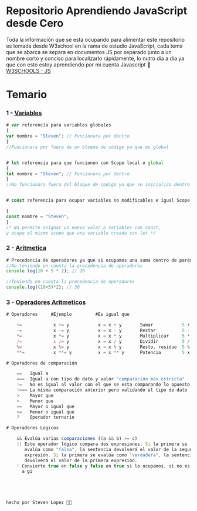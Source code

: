 # Repositorio Aprendiendo JavaScript desde Cero

Toda la información que se esta ocupando para alimentar este repositorio es tomada desde W3school en la rama de estudio JavaScript, cada tema que se abarca se separa en documentos JS por separado junto a un nombre corto y conciso para localizarlo rápidamente, lo nutro día a día ya que con esto estoy aprendiendo por mi cuenta Javascript 🤯  
[W3SCHOOLS - JS](https://www.w3schools.com/js/default.asp)  

# Temario
### 1 - [Variables](https://www.w3schools.com/js/js_variables.asp)  


```javascript
# var referencia para variables globales
{
var nombre = "Steven"; // Funcionara por dentro
}
//Funcionara por fuera de un bloque de código ya que es global


# let referencia para que funcionen con Scope local o global
{
let nombre = "Steven"; // Funcionara por dentro
}
//No funcionara fuera del bloque de codigo ya que se inicializo dentro del bloque


# const referencia para ocupar variables no modificables e igual Scope que let

{
const nombre = "Steven";
}
/* No permite asignar un nuevo valor a variables con const, 
y ocupa el mismo scope que una variable creada con let */
```

### 2 - [Aritmetica](https://www.w3schools.com/js/js_arithmetic.asp) 

```javascript
# Precedencia de operadores ya que si ocupamos una suma dentro de paréntesis se ejecutara primero
//No teniendo en cuenta la precedencia de operadores
console.log(10 + 5 * 2); // 20

//Teniendo en cuenta la precedencia de operadores
console.log((10+5)*2); // 30
```

### 3 - [Operadores Aritmeticos](https://www.w3schools.com/js/js_operators.asp) 

```javascript
# Operadores     #Ejemplo         #Es igual que  

    +=            x += y           x = x + y       Sumar           5 + 5
    -=            x -= y           x = x - y       Restar          5 - 5
    *=            x *= y           x = x * y       Multiplicar     5 * 5
    /=            x /= y           x = x / y       Dividir         5 / 5
    %=            x %= y           x = x % y       Resto, residuo  5 % 5
    **=           x **= y          x = x ** y      Potencia        5 x 5 x 5 x 5 x 5 

# Operadores de comparación

    ==   Igual a
    ===  Igual a con tipo de dato y valor "comparación mas estricta"
    !=   No es igual al valor con el que se esta comparando lo opuesto
    !=== La misma comparación anterior pero validando el tipo de dato
    >    Mayor que
    <    Menor que
    >=   Mayor o igual que
    <=   Menor o igual que
    ?    Operador ternario

# Operadores Logicos

    && Evalúa varias comparaciones ((a && b) >= c)
    || Este operador lógico compara dos expresiones. Si la primera se  
       evalúa como "falsa", la sentencia devolverá el valor de la segunda  
       expresión. Si la primera se evalúa como "verdadera", la sentencia 
       devolverá el valor de la primera expresión.
    ! Convierte true en false y false en true si lo ocupamos, si no es convertible
      a gi





hecho por Steven Lopez 😶‍🌫️
